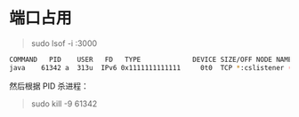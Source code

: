 # 端口占用

> sudo lsof -i :3000

```bash
COMMAND   PID    USER   FD   TYPE             DEVICE SIZE/OFF NODE NAME
java    61342 a  313u  IPv6 0x1111111111111     0t0  TCP *:cslistener (LISTEN)
```

然后根据 PID 杀进程：

> sudo kill -9 61342
